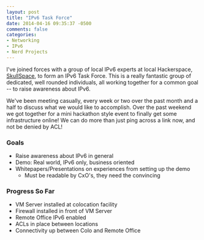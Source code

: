 ```yaml
---
layout: post
title: "IPv6 Task Force"
date: 2014-04-16 09:35:37 -0500
comments: false
categories: 
- Networking
- IPv6
- Nerd Projects
---
```

I've joined forces with a group of local IPv6 experts at local Hackerspace, [SkullSpace](http://skullspace.ca/), to form an IPv6 Task Force. This is a really fantastic group of dedicated, well rounded individuals, all working together for a common goal -- to raise awareness about IPv6. 

We've been meeting casually, every week or two over the past month and a half to discuss what we would like to accomplish. Over the past weekend we got together for a mini hackathon style event to finally get some infrastructure online! We can do more than just ping across a link now, and not be denied by ACL!

### Goals

*	Raise awareness about IPv6 in general
*	Demo: Real world, IPv6 only, business oriented
*	Whitepapers/Presentations on experiences from setting up the demo
	*	Must be readable by CxO's, they need the convincing

### Progress So Far

*	VM Server installed at colocation facility
*	Firewall installed in front of VM Server
*	Remote Office IPv6 enabled
*	ACLs in place between locations
*	Connectivity up between Colo and Remote Office
